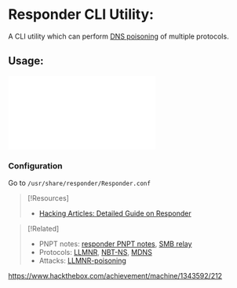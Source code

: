 
# Responder CLI Utility:
A CLI utility which can perform [DNS poisoning](/cybersecurity/TTPs/exploitation/injection/DNS-poisoning.md) of multiple protocols.
## Usage:
![Refer to this](/nested-repos/PNPT-study-guide/PEH/active-directory/initial-vectors/responder.md)
### Configuration
Go to `/usr/share/responder/Responder.conf`

> [!Resources]
> - [Hacking Articles: Detailed Guide on Responder](https://www.hackingarticles.in/a-detailed-guide-on-responder-llmnr-poisoning/)

> [!Related]
> - PNPT notes: [responder PNPT notes](nested-repos/PNPT-study-guide/PEH/active-directory/initial-vectors/responder.md), [SMB relay](nested-repos/PNPT-study-guide/PEH/active-directory/initial-vectors/SMB-relay.md)
> - Protocols: [LLMNR](networking/protocols/LLMNR.md), [NBT-NS](networking/protocols/NBT-NS.md), [MDNS](networking/protocols/MDNS.md)
> - Attacks: [LLMNR-poisoning](nested-repos/PNPT-study-guide/PEH/active-directory/initial-vectors/LLMNR-poisoning.md)



https://www.hackthebox.com/achievement/machine/1343592/212